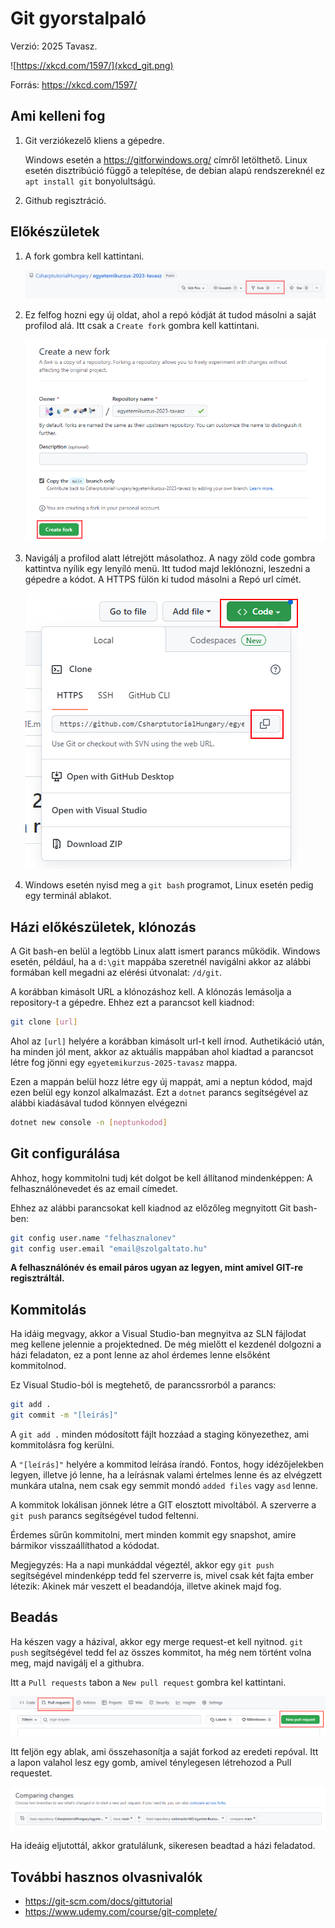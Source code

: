 # Git gyorstalpaló

Verzió: 2025 Tavasz.

![https://xkcd.com/1597/](xkcd_git.png)

Forrás: https://xkcd.com/1597/

## Ami kelleni fog

1. Git verziókezelő kliens a gépedre.

    Windows esetén a https://gitforwindows.org/ címről letölthető. Linux esetén disztribúció függő a telepítése, de debian alapú rendszereknél ez `apt install git` bonyolultságú.

2. Github regisztráció.

## Előkészületek

1. A fork gombra kell kattintani.

    ![1. lépés](tutorial01.png)

2. Ez felfog hozni egy új oldat, ahol a repó kódját át tudod másolni a saját profilod alá. Itt csak a `Create fork` gombra kell kattintani.

    ![2. lépés](tutorial02.png)

3. Navigálj a profilod alatt létrejött másolathoz. A nagy zöld code gombra kattintva nyílik egy lenyíló menü. Itt tudod majd leklónozni, leszedni a gépedre a kódot. A HTTPS fülön ki tudod másolni a Repó url címét.

    ![2. lépés](tutorial03.png)

4. Windows esetén nyisd meg a `git bash` programot, Linux esetén pedig egy terminál ablakot.

## Házi előkészületek, klónozás

A Git bash-en belül a legtöbb Linux alatt ismert parancs működik. Windows esetén, például, ha a `d:\git` mappába szeretnél navigálni akkor az alábbi formában kell megadni az elérési útvonalat: `/d/git`.

A korábban kimásolt URL a klónozáshoz kell. A klónozás lemásolja a repository-t a gépedre. Ehhez ezt a parancsot kell kiadnod:

```bash
git clone [url]
```

Ahol az `[url]` helyére a korábban kimásolt url-t kell írnod. Authetikáció után, ha minden jól ment, akkor az aktuális mappában ahol kiadtad a parancsot létre fog jönni egy `egyetemikurzus-2025-tavasz` mappa.

Ezen a mappán belül hozz létre egy új mappát, ami a neptun kódod, majd ezen belül egy konzol alkalmazást. Ezt a `dotnet` parancs segítségével az alábbi kiadásával tudod könnyen elvégezni

```bash
dotnet new console -n [neptunkodod]
```

## Git configurálása

Ahhoz, hogy kommitolni tudj két dolgot be kell állítanod mindenképpen: A felhasználónevedet és az email címedet.

Ehhez az alábbi parancsokat kell kiadnod az előzőleg megnyitott Git bash-ben:

```bash
git config user.name "felhasznalonev"
git config user.email "email@szolgaltato.hu"
```

**A felhasználónév és email páros ugyan az legyen, mint amivel GIT-re regisztráltál.**

## Kommitolás

Ha idáig megvagy, akkor a Visual Studio-ban megnyitva az SLN fájlodat meg kellene jelennie a projektedned. De még mielőtt el kezdenél dolgozni a házi feladaton, ez a pont lenne az ahol érdemes lenne elsőként kommitolnod.

Ez Visual Studio-ból is megtehető, de parancssrorból a parancs:

```bash
git add .
git commit -m "[leírás]"
```

A `git add .` minden módosított fájlt hozzáad a staging könyezethez, ami kommitolásra fog kerülni.

A `"[leírás]"` helyére a kommitod leírása írandó. Fontos, hogy idézőjelekben legyen, illetve jó lenne, ha a leírásnak valami értelmes lenne és az elvégzett munkára utalna, nem csak egy semmit mondó `added files` vagy `asd` lenne.

A kommitok lokálisan jönnek létre a GIT elosztott mivoltából. A szerverre a `git push` parancs segítségével tudod feltenni.

Érdemes sűrűn kommitolni, mert minden kommit egy snapshot, amire bármikor visszaállíthatod a kódodat.

Megjegyzés: Ha a napi munkáddal végeztél, akkor egy `git push` segítségével mindenképp tedd fel szerverre is, mivel csak két fajta ember létezik: Akinek már veszett el beadandója, illetve akinek majd fog.

## Beadás

Ha készen vagy a házival, akkor egy merge request-et kell nyitnod. `git push` segítségével tedd fel az összes kommitot, ha még nem történt volna meg, majd navigálj el a githubra.

Itt a `Pull requests` tabon a `New pull request` gombra kel kattintani.

![Pull request gomb](tutorial04.png)

Itt feljön egy ablak, ami összehasonítja a saját forkod az eredeti repóval. Itt a lapon valahol lesz egy gomb, amivel ténylegesen létrehozod a Pull requestet.

![Pull request létrehozás](tutorial05.png)

Ha ideáig eljutottál, akkor gratulálunk, sikeresen beadtad a házi feladatod.

## További hasznos olvasnivalók

* https://git-scm.com/docs/gittutorial
* https://www.udemy.com/course/git-complete/
